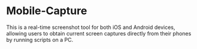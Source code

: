 # Mobile-Capture
This is a real-time screenshot tool for both iOS and Android devices, allowing users to obtain current screen captures directly from their phones by running scripts on a PC.
